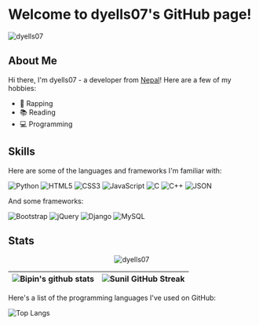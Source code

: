 # Welcome to dyells07's GitHub page!
<p align="left"> <img src="https://komarev.com/ghpvc/?username=dyells07&label=Profile%20views&color=0e75b6&style=flat" alt="dyells07" /> </p>

## About Me

Hi there, I'm dyells07 - a developer from [Nepal](https://en.wikipedia.org/wiki/Nepal)! Here are a few of my hobbies:

- 🎤 Rapping
- 📚 Reading
- 💻 Programming

## Skills

Here are some of the languages and frameworks I'm familiar with:

![Python](https://img.shields.io/badge/Python-3776AB?style=for-the-badge&logo=python&logoColor=white)
![HTML5](https://img.shields.io/badge/HTML5-E34F26?style=for-the-badge&logo=html5&logoColor=white)
![CSS3](https://img.shields.io/badge/CSS3-1572B6?style=for-the-badge&logo=css3&logoColor=white)
![JavaScript](https://img.shields.io/badge/JavaScript-323330?style=for-the-badge&logo=javascript&logoColor=F7DF1E)
![C](https://img.shields.io/badge/C-00599C?style=for-the-badge&logo=c&logoColor=white)
![C++](https://img.shields.io/badge/C%2B%2B-00599C?style=for-the-badge&logo=c%2B%2B&logoColor=white)
![JSON](https://img.shields.io/badge/JSON-5E5C5C?style=for-the-badge&logo=json&logoColor=white)

And some frameworks:

![Bootstrap](https://img.shields.io/badge/Bootstrap-563D7C?style=for-the-badge&logo=bootstrap&logoColor=white)
![jQuery](https://img.shields.io/badge/jQuery-0769AD?style=for-the-badge&logo=jquery&logoColor=white)
![Django](https://img.shields.io/badge/Django-092E20?style=for-the-badge&logo=django&logoColor=white)
![MySQL](https://img.shields.io/badge/MySQL-00000F?style=for-the-badge&logo=mysql&logoColor=white)

## Stats
<p align="center">
    <img src="https://github-readme-streak-stats.herokuapp.com/?user=dyells07&theme=tokyonight" alt="dyells07" /></p>
</p>
<div align="center">
  
| ![Bipin's github stats](https://github-readme-stats.vercel.app/api?username=dyells07&show_icons=true&theme=radical&count_private=true) |          ![Sunil GitHub Streak](https://github-readme-streak-stats.herokuapp.com/?user=sunil-9&theme=radical)                                                                                                     |
| ------------------------------------------------------------------------------------------------------------------ | --------------------------------------------------------------------------------------------------------------------------------------------------------------------------------------------------------------- |

  
</div>
Here's a list of the programming languages I've used on GitHub:

![Top Langs](https://github-readme-stats.vercel.app/api/top-langs/?username=dyells07&layout=compact&theme=radical)
